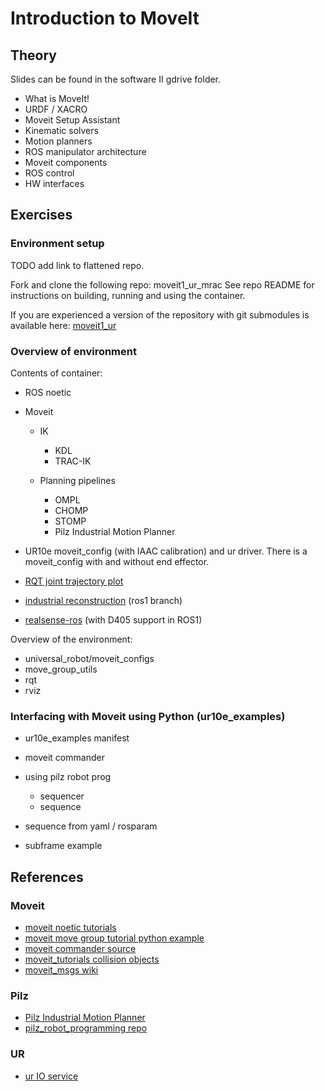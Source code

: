 # Introduction to MoveIt

## Theory

Slides can be found in the software II gdrive folder.

- What is MoveIt!
- URDF / XACRO
- Moveit Setup Assistant
- Kinematic solvers
- Motion planners
- ROS manipulator architecture
- Moveit components
- ROS control
- HW interfaces

## Exercises

### Environment setup

TODO add link to flattened repo.

Fork and clone the following repo: moveit1_ur_mrac
See repo README for instructions on building, running and using the container.

If you are experienced a version of the repository with git submodules is available here: [moveit1_ur](https://github.com/vinceHuyghe/moveit1_ur)

### Overview of environment

Contents of container:

- ROS noetic
- Moveit

  - IK
    - KDL
    - TRAC-IK

  - Planning pipelines
    - OMPL
    - CHOMP
    - STOMP
    - Pilz Industrial Motion Planner

- UR10e moveit_config (with IAAC calibration) and ur driver. There is a moveit_config with and without end effector.
- [RQT joint trajectory plot](https://github.com/tork-a/rqt_joint_trajectory_plot)
- [industrial reconstruction](https://github.com/gavanderhoorn/industrial_reconstruction) (ros1 branch)
- [realsense-ros](https://github.com/rjwb1/realsense-ros) (with D405 support in ROS1)

Overview of the environment:

- universal_robot/moveit_configs
- move_group_utils
- rqt 
- rviz


### Interfacing with Moveit using Python (ur10e_examples)

- ur10e_examples manifest

- moveit commander
- using pilz robot prog
  - sequencer
  - sequence
- sequence from yaml / rosparam
- subframe example

## References

### Moveit

- [moveit noetic tutorials](https://ros-planning.github.io/moveit_tutorials/doc/move_group_python_interface/move_group_python_interface_tutorial.html)
- [moveit move group tutorial python example](https://github.com/ros-planning/moveit_tutorials/blob/master/doc/move_group_python_interface/scripts/move_group_python_interface_tutorial.py)
- [moveit commander source](https://github.com/ros-planning/moveit/tree/master/moveit_commander/src/moveit_commander)
- [moveit_tutorials collision objects](https://github.com/ros-planning/moveit_tutorials/blob/master/doc/collision_environments/scripts/collision_scene_example.py)
- [moveit_msgs wiki](http://wiki.ros.org/moveit_msgs)

### Pilz

- [Pilz Industrial Motion Planner](https://ros-planning.github.io/moveit_tutorials/doc/pilz_industrial_motion_planner/pilz_industrial_motion_planner.html)
- [pilz_robot_programming repo](https://github.com/PilzDE/pilz_industrial_motion/tree/melodic-devel/pilz_robot_programming)

### UR

- [ur IO service](https://github.com/ros-industrial/ur_msgs/blob/melodic-devel/srv/SetIO.srv)

